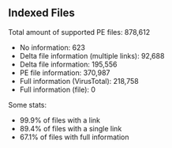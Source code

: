 ## Indexed Files

<!--FileStats-->
Total amount of supported PE files: 878,612

* No information: 623
* Delta file information (multiple links): 92,688
* Delta file information: 195,556
* PE file information: 370,987
* Full information (VirusTotal): 218,758
* Full information (file): 0

Some stats:

* 99.9% of files with a link
* 89.4% of files with a single link
* 67.1% of files with full information
<!--/FileStats-->
